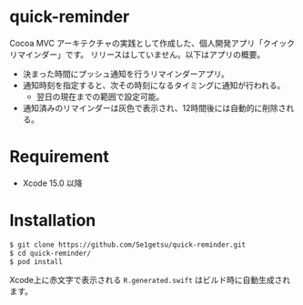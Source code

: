 # quick-reminder
Cocoa MVC アーキテクチャの実践として作成した、個人開発アプリ「クイックリマインダー」です。
リリースはしていません。以下はアプリの概要。

- 決まった時間にプッシュ通知を行うリマインダーアプリ。
- 通知時刻を指定すると、次その時刻になるタイミングに通知が行われる。
  - 翌日の現在までの範囲で設定可能。
- 通知済みのリマインダーは灰色で表示され、12時間後には自動的に削除される。

# Requirement
- Xcode 15.0 以降

# Installation
```bash
$ git clone https://github.com/Se1getsu/quick-reminder.git
$ cd quick-reminder/
$ pod install
```
Xcode上に赤文字で表示される `R.generated.swift` はビルド時に自動生成されます。
